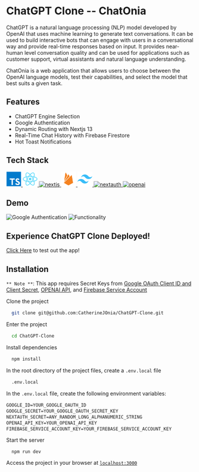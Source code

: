 # ChatGPT Clone -- ChatOnia

ChatGPT is a natural language processing (NLP) model developed by OpenAI that uses machine learning to generate text conversations. It can be used to build interactive bots that can engage with users in a conversational way and provide real-time responses based on input. It provides near-human level conversation quality and can be used for applications such as customer support, virtual assistants and natural language understanding.

ChatOnia is a web application that allows users to choose between the OpenAI language models, test their capabilities, and select the model that best suits a given task.


## Features

- ChatGPT Engine Selection
- Google Authentication
- Dynamic Routing with Nextjs 13
- Real-Time Chat History with Firebase Firestore
- Hot Toast Notifications


## Tech Stack

<p> 
<a href="https://www.typescriptlang.org/"> 
<img src="https://github.com/devicons/devicon/blob/master/icons/typescript/typescript-plain.svg" alt="typescript" width="40" height="40"/> </a>
<a href="https://reactjs.org/">
<img src="https://github.com/devicons/devicon/blob/master/icons/react/react-original.svg" alt="reactjs" width="40" height="40"/>
</a>
<a href="https://nextjs.org/">
<img src="https://github.com/CatherineJOnia/ChatGPT-Clone/blob/main/public/nextjs.png" alt="nextjs" width="40" height="40"/>
</a>
<a href="https://firebase.google.com/"> 
<img src="https://github.com/devicons/devicon/blob/master/icons/firebase/firebase-plain.svg" alt="firebase" width="40" height="40"/> 
</a> 
<a href="https://tailwindcss.com/"> 
<img src="https://github.com/devicons/devicon/blob/master/icons/tailwindcss/tailwindcss-plain.svg" alt="tailwindcss" width="40" height="40"/> 
</a>
<a href="https://next-auth.js.org/"> 
<img src="https://github.com/CatherineJOnia/ChatGPT-Clone/blob/main/public/nextauth.png" alt="nextauth" width="40" height="40"/> 
</a>
<a href="https://openai.com/"> 
<img src="https://github.com/CatherineJOnia/ChatGPT-Clone/blob/main/public/openai.png" alt="openai" width="40" height="40"/> 
</a>

</p>

## Demo

![Google Authentication](https://github.com/CatherineJOnia/ChatGPT-Clone/blob/main/public/Login.gif)
![Functionality](https://github.com/CatherineJOnia/ChatGPT-Clone/blob/main/public/Functionality.gif)

  
## Experience ChatGPT Clone Deployed! 

[Click Here](https://chatgpt-onia.vercel.app) to test out the app! 
  

## Installation

`** Note **`: This app requires Secret Keys from <a href="https://console.cloud.google.com/" >Google OAuth Client ID and Client Secret</a>,  <a href="https://openai.com/api/" >OPENAI API</a>, and <a href="https://firebase.google.com/" >Firebase Service Account</a>

Clone the project

```bash
  git clone git@github.com:CatherineJOnia/ChatGPT-Clone.git
```

Enter the project

```bash
  cd ChatGPT-Clone
```
Install dependencies

```bash
  npm install
```

In the root directory of the project files, create a `.env.local` file

```bash
  .env.local
```

In the `.env.local` file, create the following environment variables:

```
GOOGLE_ID=YOUR_GOOGLE_OAUTH_ID
GOOGLE_SECRET=YOUR_GOOGLE_OAUTH_SECRET_KEY
NEXTAUTH_SECRET=ANY_RANDOM_LONG_ALPHANUMERIC_STRING
OPENAI_API_KEY=YOUR_OPENAI_API_KEY
FIREBASE_SERVICE_ACCOUNT_KEY=YOUR_FIREBASE_SERVICE_ACCOUNT_KEY

```

Start the server

```bash
  npm run dev
```
  
Access the project in your browser at [`localhost:3000`](http://localhost:3000)
  
 
  
